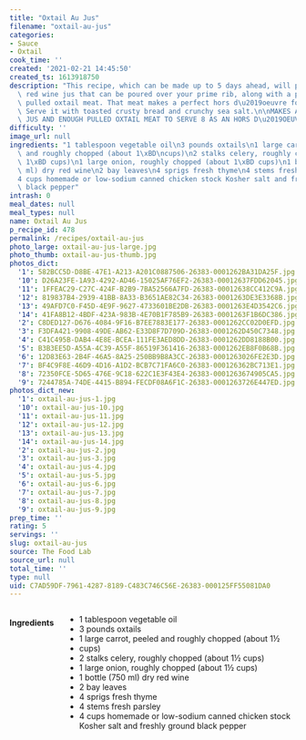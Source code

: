 ```yaml
---
title: "Oxtail Au Jus"
filename: "oxtail-au-jus"
categories:
- Sauce
- Oxtail
cook_time: ''
created: '2021-02-21 14:45:50'
created_ts: 1613918750
description: "This recipe, which can be made up to 5 days ahead, will produce a rich\
  \ red wine jus that can be poured over your prime rib, along with a pile of tender\
  \ pulled oxtail meat. That meat makes a perfect hors d\u2019oeuvre for a fancy gathering.\
  \ Serve it with toasted crusty bread and crunchy sea salt.\n\nMAKES ABOUT 2 CUPS\
  \ JUS AND ENOUGH PULLED OXTAIL MEAT TO SERVE 8 AS AN HORS D\u2019OEUVRE\n"
difficulty: ''
image_url: null
ingredients: "1 tablespoon vegetable oil\n3 pounds oxtails\n1 large carrot, peeled\
  \ and roughly chopped (about 1\xBD\ncups)\n2 stalks celery, roughly chopped (about\
  \ 1\xBD cups)\n1 large onion, roughly chopped (about 1\xBD cups)\n1 bottle (750\
  \ ml) dry red wine\n2 bay leaves\n4 sprigs fresh thyme\n4 stems fresh parsley\n\
  4 cups homemade or low-sodium canned chicken stock Kosher salt and freshly ground\
  \ black pepper"
intrash: 0
meal_dates: null
meal_types: null
name: Oxtail Au Jus
p_recipe_id: 478
permalink: /recipes/oxtail-au-jus
photo_large: oxtail-au-jus-large.jpg
photo_thumb: oxtail-au-jus-thumb.jpg
photos_dict:
  '1': 582BCC5D-D8BE-47E1-A213-A201C0887506-26383-0001262BA31DA25F.jpg
  '10': D26A23FE-1A93-4292-AD46-15025AF76EF2-26383-00012637FDD62045.jpg
  '11': 1FFEAC29-C27C-424F-B2B9-7BA52566A7FD-26383-00012638CC412C9A.jpg
  '12': 819837B4-2939-41BB-8A33-B3651AE82C34-26383-0001263DE3E3368B.jpg
  '13': 49AFD7C0-F45D-4E9F-9627-4733601BE2DB-26383-0001263E4D3542C6.jpg
  '14': 41FA8B12-4BDF-423A-983B-4E70B1F785B9-26383-0001263F1B6DC386.jpg
  '2': C8DED127-D676-4084-9F16-B7EE7883E177-26383-0001262CC02D0EFD.jpg
  '3': F3DFA421-9908-49DE-AB62-E33D8F7D709D-26383-0001262D450C7348.jpg
  '4': C41C495B-DAB4-4E8E-BCEA-111FE3AED8DD-26383-0001262DD8188B00.jpg
  '5': B3B3EE5D-A55A-4C39-A55F-86519F361416-26383-0001262EB8F0B68B.jpg
  '6': 12D83E63-2B4F-46A5-8A25-250BB9B8A3CC-26383-0001263026FE2E3D.jpg
  '7': BF4C9F8E-46D9-4D16-A1D2-BCB7C71FA6C0-26383-000126362BC713E1.jpg
  '8': 72350FCE-5D65-476E-9C18-622C1E3F43E4-26383-0001263674905CA5.jpg
  '9': 7244785A-74DE-4415-B894-FECDF08A6F1C-26383-0001263726E447ED.jpg
photos_dict_new:
  '1': oxtail-au-jus-1.jpg
  '10': oxtail-au-jus-10.jpg
  '11': oxtail-au-jus-11.jpg
  '12': oxtail-au-jus-12.jpg
  '13': oxtail-au-jus-13.jpg
  '14': oxtail-au-jus-14.jpg
  '2': oxtail-au-jus-2.jpg
  '3': oxtail-au-jus-3.jpg
  '4': oxtail-au-jus-4.jpg
  '5': oxtail-au-jus-5.jpg
  '6': oxtail-au-jus-6.jpg
  '7': oxtail-au-jus-7.jpg
  '8': oxtail-au-jus-8.jpg
  '9': oxtail-au-jus-9.jpg
prep_time: ''
rating: 5
servings: ''
slug: oxtail-au-jus
source: The Food Lab
source_url: null
total_time: ''
type: null
uid: C7AD59DF-7961-4287-8189-C483C746C56E-26383-000125FF55081DA0
---
```

<div class="large-8 medium-7 columns" id="writeup">	</div><!-- #writeup -->
</div><!-- #row-one -->
<div class="row" id="row-two">	<div class="medium-4 small-5 columns" id="ingredients"><h4>Ingredients</h4><div class="box box-ingredients content"><ul>
<li>1 tablespoon vegetable oil</li>
<li>3 pounds oxtails</li>
<li>1 large carrot, peeled and roughly chopped (about 1½</li>
<li>cups)</li>
<li>2 stalks celery, roughly chopped (about 1½ cups)</li>
<li>1 large onion, roughly chopped (about 1½ cups)</li>
<li>1 bottle (750 ml) dry red wine</li>
<li>2 bay leaves</li>
<li>4 sprigs fresh thyme</li>
<li>4 stems fresh parsley</li>
<li>4 cups homemade or low-sodium canned chicken stock Kosher salt and freshly ground black pepper</li>
</ul>
</div>	</div>	<div class="medium-6 small-7 columns" id="directions">	</div>
